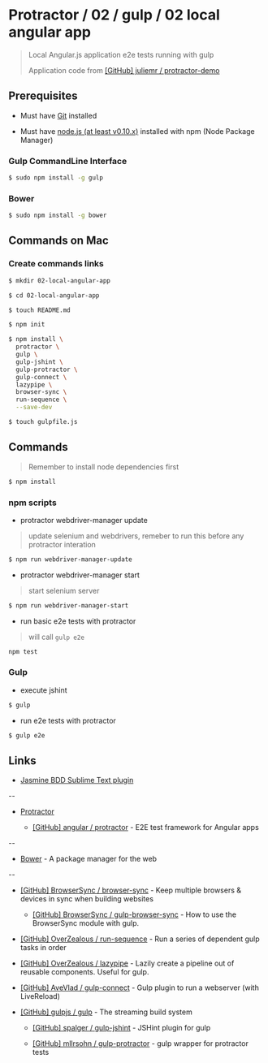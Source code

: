 # Protractor / 02 / gulp / 02 local angular app

> Local Angular.js application e2e tests running with gulp
>
> Application code from [[GitHub] juliemr / protractor-demo](https://github.com/juliemr/protractor-demo)
>

## Prerequisites

* Must have [Git](http://git-scm.com/) installed

* Must have [node.js (at least v0.10.x)](http://nodejs.org/) installed with npm (Node Package Manager)

### Gulp CommandLine Interface

```bash
$ sudo npm install -g gulp
```

### Bower

```bash
$ sudo npm install -g bower
```


## Commands on Mac

### Create commands links

```bash
$ mkdir 02-local-angular-app

$ cd 02-local-angular-app

$ touch README.md

$ npm init

$ npm install \
  protractor \
  gulp \
  gulp-jshint \
  gulp-protractor \
  gulp-connect \
  lazypipe \
  browser-sync \
  run-sequence \
  --save-dev

$ touch gulpfile.js
```

## Commands

> Remember to install node dependencies first

```bash
$ npm install
```

### npm scripts

* protractor webdriver-manager update

> update selenium and webdrivers, remeber to run this before any protractor interation

```bash
$ npm run webdriver-manager-update
```

* protractor webdriver-manager start

> start selenium server

```bash
$ npm run webdriver-manager-start
```

* run basic e2e tests with protractor

> will call `gulp e2e`

```bash
npm test
```

### Gulp

* execute jshint

```bash
$ gulp
```

* run e2e tests with protractor

```bash
$ gulp e2e
```


## Links

* [Jasmine BDD Sublime Text plugin](https://sublime.wbond.net/packages/Jasmine%20BDD)

--

* [Protractor](https://angular.github.io/protractor/)

  * [[GitHub] angular / protractor](https://github.com/angular/protractor) - E2E test framework for Angular apps

--

* [Bower](http://bower.io/) - A package manager for the web

--

* [[GitHub] BrowserSync / browser-sync](https://github.com/BrowserSync/browser-sync) - Keep multiple browsers & devices in sync when building websites

  * [[GitHub] BrowserSync / gulp-browser-sync](https://github.com/BrowserSync/gulp-browser-sync) - How to use the BrowserSync module with gulp.

* [[GitHub] OverZealous / run-sequence](https://github.com/OverZealous/run-sequence) - Run a series of dependent gulp tasks in order

* [[GitHub] OverZealous / lazypipe](https://github.com/OverZealous/lazypipe) - Lazily create a pipeline out of reusable components. Useful for gulp.

* [[GitHub] AveVlad / gulp-connect](https://github.com/avevlad/gulp-connect) - Gulp plugin to run a webserver (with LiveReload)

* [[GitHub] gulpjs / gulp](https://github.com/gulpjs/gulp) - The streaming build system

  * [[GitHub] spalger / gulp-jshint](https://github.com/spalger/gulp-jshint) - JSHint plugin for gulp

  * [[GitHub] mllrsohn / gulp-protractor](https://github.com/mllrsohn/gulp-protractor) - gulp wrapper for protractor tests
